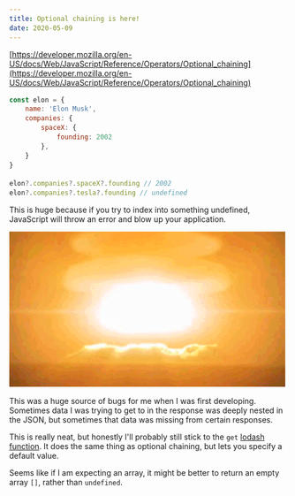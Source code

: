 ```yaml
---
title: Optional chaining is here!
date: 2020-05-09
---
```


[https://developer.mozilla.org/en-US/docs/Web/JavaScript/Reference/Operators/Optional_chaining](https://developer.mozilla.org/en-US/docs/Web/JavaScript/Reference/Operators/Optional_chaining)

```js
const elon = {
    name: 'Elon Musk',
    companies: {
        spaceX: {
            founding: 2002
        },
    }
}

elon?.companies?.spaceX?.founding // 2002
elon?.companies?.tesla?.founding // undefined
```

This is huge because if you try to index into something undefined, JavaScript will throw an error and blow up your application.

![atom_bomb](../../assets/atom_bomb.gif)

This was a huge source of bugs for me when I was first developing. Sometimes data I was trying to get to in the response was deeply nested in the JSON, but sometimes that data was missing from certain responses.

This is really neat, but honestly I'll probably still stick to the `get` [lodash function](https://lodash.com/docs/4.17.15#get). It does the same thing as optional chaining, but lets you specify a default value.

Seems like if I am expecting an array, it might be better to return an empty array `[]`, rather than `undefined`.